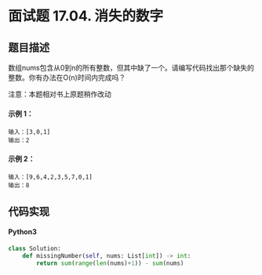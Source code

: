 # 面试题 17.04. 消失的数字

## 题目描述
数组nums包含从0到n的所有整数，但其中缺了一个。请编写代码找出那个缺失的整数。你有办法在O(n)时间内完成吗？

注意：本题相对书上原题稍作改动
#### 示例 1：
```
输入：[3,0,1]
输出：2
```
#### 示例 2：
```
输入：[9,6,4,2,3,5,7,0,1]
输出：8
```

## 代码实现
#### Python3
```python
class Solution:
    def missingNumber(self, nums: List[int]) -> int:
        return sum(range(len(nums)+1)) - sum(nums)
```
